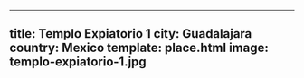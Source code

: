 ---
title: Templo Expiatorio 1
city: Guadalajara
country: Mexico
template: place.html
image: templo-expiatorio-1.jpg
----
